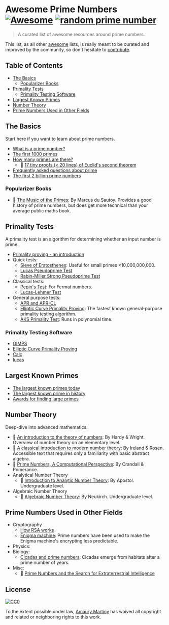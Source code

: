 # Awesome Prime Numbers [![Awesome](https://awesome.re/badge-flat2.svg)](https://awesome.re) [![random prime number](https://img.shields.io/endpoint.svg?url=https%3A%2F%2Fgenerate-random-prime.now.sh&style=flat-square)](https://github.com/amaurymartiny/generate-random-prime)

> A curated list of awesome resources around prime numbers.

This list, as all other [awesome](https://github.com/sindresorhus/awesome) lists, is really meant to be curated and improved by the community, so don't hesitate to [contribute](CONTRIBUTING.md).

## Table of Contents

- [The Basics](#the-basics)
  - [Popularizer Books](#popularizer-books)
- [Primality Tests](#primality-tests)
  - [Primality Testing Software](#primality-testing-software)
- [Largest Known Primes](#largest-known-primes)
- [Number Theory](#number-theory)
- [Prime Numbers Used in Other Fields](#prime-numbers-used-in-other-fields)

## The Basics

Start here if you want to learn about prime numbers.

- [What is a prime number?](https://primes.utm.edu/glossary/page.php?sort=Prime)
- [The first 1000 primes](https://prime-numbers.info/list/first-1000-primes)
- [How many primes are there?](https://primes.utm.edu/howmany.html)
  - 📄 [17 tiny proofs (< 20 lines) of Euclid's second theorem](https://pdfs.semanticscholar.org/d076/cef0cd81615d9649219c138a8840322a9bc3.pdf)
- [Frequently asked questions about prime](https://primes.utm.edu/notes/faq/)
- [The first 2 billion prime numbers](http://www.primos.mat.br/2T_en.html)

### Popularizer Books

- 📖 [The Music of the Primes](https://plus.maths.org/content/music-primes): By Marcus du Sautoy. Provides a good history of prime numbers, but does get more technical than your average public maths book.

## Primality Tests

A primality test is an algorithm for determining whether an input number is prime.

- [Primality proving - an introduction](https://primes.utm.edu/prove/prove1.html)
- Quick tests:
  - [Sieve of Eratosthenes](https://primes.utm.edu/prove/prove2_1.html): Useful for small primes <10,000,000,000.
  - [Lucas Pseudoprime Test](http://mathworld.wolfram.com/LucasPseudoprime.html)
  - [Rabin-Miller Strong Pseudoprime Test](http://mathworld.wolfram.com/Rabin-MillerStrongPseudoprimeTest.html)
- Classical tests:
  - [Pepin's Test](https://primes.utm.edu/prove/prove3_1.html): For Fermat numbers.
  - [Lucas-Lehmer Test](http://mathworld.wolfram.com/Lucas-LehmerTest.html)
- General purpose tests:
  - [APR and APR-CL](https://primes.utm.edu/prove/prove4_1.html)
  - [Elliptic Curve Primality Proving](http://mathworld.wolfram.com/EllipticCurvePrimalityProving.html): The fastest known general-purpose primality testing algorithm.
  - [AKS Primality Test](http://mathworld.wolfram.com/AKSPrimalityTest.html): Runs in polynomial time.

### Primality Testing Software

- [GIMPS](https://www.mersenne.org/download/)
- [Elliptic Curve Primality Proving](http://www.lix.polytechnique.fr/%7Emorain/Prgms/ecpp.english.html)
- [Calc](http://www.isthe.com/chongo/tech/comp/calc/index.html)
- [lucas](http://www.isthe.com/chongo/src/calc/lucas-calc)

## Largest Known Primes

- [The largest known primes today](https://www.mersenne.org/primes/)
- [The largest known prime in history](https://en.wikipedia.org/wiki/Largest_known_prime_number#History)
- [Awards for finding large primes](https://www.eff.org/awards/coop/rules)

## Number Theory

Deep-dive into advanced mathematics.

- 📖 [An introduction to the theory of numbers](https://www.maa.org/press/maa-reviews/an-introduction-to-the-theory-of-numbers): By Hardy & Wright. Overview of number theory on an elementary level.
- 📖 [A classical introduction to modern number theory](https://www.springer.com/gp/book/9780387973296): By Ireland & Rosen. Accessible text that requires only a familiarity with basic abstract algebra.
- 📖 [Prime Numbers, A Computational Perspective](https://www.springer.com/gp/book/9780387252827): By Crandall & Pomerance.
- Analytical Number Theory
  - 📖 [Introduction to Analytic Number Theory](https://www.springer.com/gp/book/9780387901633): By Apostol. Undergraduate level.
- Algebraic Number Theory
  - 📖 [Algebraic Number Theory](https://www.springer.com/gp/book/9783540653998): By Neukirch. Undergraduate level.

## Prime Numbers Used in Other Fields

- Cryptography
  - [How RSA works](http://doctrina.org/How-RSA-Works-With-Examples.html)
  - [Enigma machine](https://www.cryptomuseum.com/crypto/enigma/g/a28.htm): Prime numbers have been used to make the Enigma machine's encrypting less predictable.
- Physics:
- Biology:
  - [Cicadas and prime numbers](https://en.wikipedia.org/wiki/Periodical_cicadas): Cicadas emerge from habitats after a prime number of years.
- Misc:
  - 📄 [Prime Numbers and the Search for Extraterrestrial Intelligence](https://www.math.dartmouth.edu/~carlp/PDF/extraterrestrial.pdf)

## License

[![CC0](http://mirrors.creativecommons.org/presskit/buttons/88x31/svg/cc-zero.svg)](https://creativecommons.org/publicdomain/zero/1.0/)

To the extent possible under law, [Amaury Martiny](http://amaurymartiny.com) has waived all copyright and related or neighboring rights to this work.
